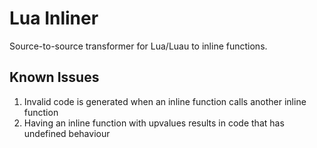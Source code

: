# Lua Inliner

Source-to-source transformer for Lua/Luau to inline functions.

## Known Issues

1. Invalid code is generated when an inline function calls another inline function
2. Having an inline function with upvalues results in code that has undefined behaviour